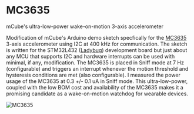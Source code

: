 # MC3635
mCube's ultra-low-power wake-on-motion 3-axis accelerometer

Modification of mCube's Arduino demo sketch specfically for the [MC3635](https://mcubemems.com/product/mc3635-3-axis-accelerometer/) 3-axis accelerometer using I2C at 400 kHz for communication. The sketch is written for the STM32L432 ([Ladybug](https://www.tindie.com/products/tleracorp/ladybug-stm32l432-development-board/)) development board but just about any MCU that supports I2C and hardware interrupts can be used with minimal, if any, modification. The MC3635 is placed in Sniff mode at 7 Hz (configurable) and triggers an interrupt whenever the motion threshold and hysteresis conditions are met (also configurable). I measured the power usage of the MC3635 at 0.3 +/- 0.1 uA in Sniff mode. This ultra-low-power, coupled with the low BOM cost and availability of the MC3635 makes it a promising candidate as a wake-on-motion watchdog for wearable devices.

![MC3635](https://user-images.githubusercontent.com/6698410/120250955-c1c60480-c234-11eb-87ee-be98a667afe7.jpg)
